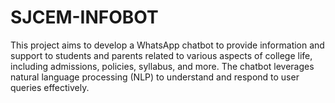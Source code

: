 # SJCEM-INFOBOT
This project aims to develop a WhatsApp chatbot to provide information and support to students and parents related to various aspects of college life, including admissions, policies, syllabus, and more. The chatbot leverages natural language processing (NLP) to understand and respond to user queries effectively.
